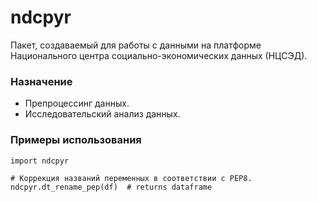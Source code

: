 # ndcpyr

Пакет, создаваемый для работы с данными на платформе Национального центра социально-экономических данных (НЦСЭД).

### Назначение

- Препроцессинг данных.
- Исследовательский анализ данных.

### Примеры использования

```
import ndcpyr

# Коррекция названий переменных в соответствии с PEP8.
ndcpyr.dt_rename_pep(df)  # returns dataframe 

```